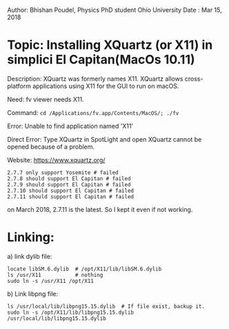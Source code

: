 Author: Bhishan Poudel, Physics PhD student Ohio University
Date  : Mar 15, 2018

Topic: Installing XQuartz (or X11) in simplici El Capitan(MacOs 10.11)
==========================================================================
Description: XQuartz was formerly names X11.
XQuartz allows cross-platform applications using X11 for the GUI to run on macOS.

Need: fv viewer needs X11.

Command: `cd /Applications/fv.app/Contents/MacOS/; ./fv`

Error: Unable to find application named 'X11'

Direct Error: Type XQuartz in SpotLight and open 
              XQuartz cannot be opened because of a problem.
              
              
Website: https://www.xquartz.org/
```
2.7.7 only support Yosemite # failed
2.7.8 should support El Capitan # failed
2.7.9 should support El Capitan # failed
2.7.10 should support El Capitan # failed
2.7.11 should support El Capitan # failed
```
on March 2018, 2.7.11 is the latest. So I kept it even if not working.


Linking:
======================================================
a) link dylib file:
```
locate libSM.6.dylib  # /opt/X11/lib/libSM.6.dylib
ls /usr/X11           # nothing
sudo ln -s /usr/X11 /opt/X11 
```

b) Link libpng file:
```
ls /usr/local/lib/libpng15.15.dylib  # If file exist, backup it.
sudo ln -s /opt/X11/lib/libpng15.15.dylib /usr/local/lib/libpng15.15.dylib
```
